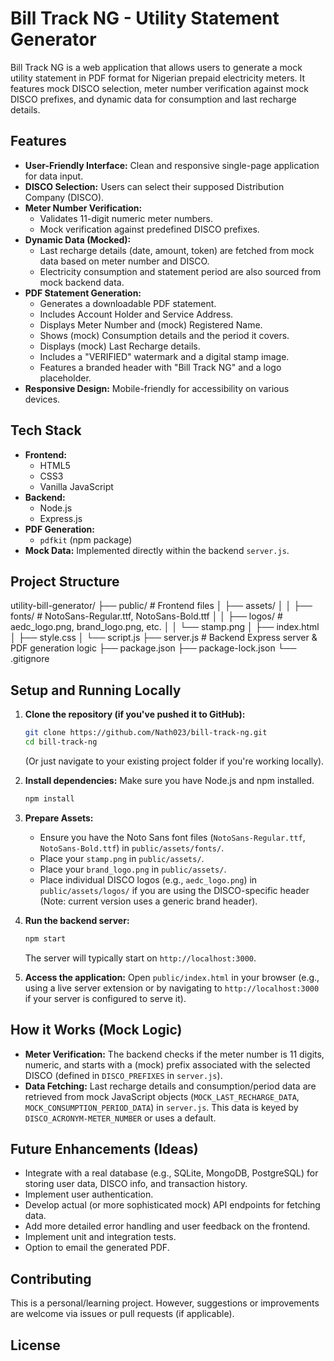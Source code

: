 # Bill Track NG - Utility Statement Generator

Bill Track NG is a web application that allows users to generate a mock utility statement in PDF format for Nigerian prepaid electricity meters. It features mock DISCO selection, meter number verification against mock DISCO prefixes, and dynamic data for consumption and last recharge details.

## Features

*   **User-Friendly Interface:** Clean and responsive single-page application for data input.
*   **DISCO Selection:** Users can select their supposed Distribution Company (DISCO).
*   **Meter Number Verification:**
    *   Validates 11-digit numeric meter numbers.
    *   Mock verification against predefined DISCO prefixes.
*   **Dynamic Data (Mocked):**
    *   Last recharge details (date, amount, token) are fetched from mock data based on meter number and DISCO.
    *   Electricity consumption and statement period are also sourced from mock backend data.
*   **PDF Statement Generation:**
    *   Generates a downloadable PDF statement.
    *   Includes Account Holder and Service Address.
    *   Displays Meter Number and (mock) Registered Name.
    *   Shows (mock) Consumption details and the period it covers.
    *   Displays (mock) Last Recharge details.
    *   Includes a "VERIFIED" watermark and a digital stamp image.
    *   Features a branded header with "Bill Track NG" and a logo placeholder.
*   **Responsive Design:** Mobile-friendly for accessibility on various devices.

## Tech Stack

*   **Frontend:**
    *   HTML5
    *   CSS3
    *   Vanilla JavaScript
*   **Backend:**
    *   Node.js
    *   Express.js
*   **PDF Generation:**
    *   `pdfkit` (npm package)
*   **Mock Data:** Implemented directly within the backend `server.js`.

## Project Structure

utility-bill-generator/
├── public/ # Frontend files
│ ├── assets/
│ │ ├── fonts/ # NotoSans-Regular.ttf, NotoSans-Bold.ttf
│ │ ├── logos/ # aedc_logo.png, brand_logo.png, etc.
│ │ └── stamp.png
│ ├── index.html
│ ├── style.css
│ └── script.js
├── server.js # Backend Express server & PDF generation logic
├── package.json
├── package-lock.json
└── .gitignore



## Setup and Running Locally

1.  **Clone the repository (if you've pushed it to GitHub):**
    ```bash
    git clone https://github.com/Nath023/bill-track-ng.git
    cd bill-track-ng
    ```
    (Or just navigate to your existing project folder if you're working locally).

2.  **Install dependencies:**
    Make sure you have Node.js and npm installed.
    ```bash
    npm install
    ```

3.  **Prepare Assets:**
    *   Ensure you have the Noto Sans font files (`NotoSans-Regular.ttf`, `NotoSans-Bold.ttf`) in `public/assets/fonts/`.
    *   Place your `stamp.png` in `public/assets/`.
    *   Place your `brand_logo.png` in `public/assets/`.
    *   Place individual DISCO logos (e.g., `aedc_logo.png`) in `public/assets/logos/` if you are using the DISCO-specific header (Note: current version uses a generic brand header).

4.  **Run the backend server:**
    ```bash
    npm start
    ```
    The server will typically start on `http://localhost:3000`.

5.  **Access the application:**
    Open `public/index.html` in your browser (e.g., using a live server extension or by navigating to `http://localhost:3000` if your server is configured to serve it).

## How it Works (Mock Logic)

*   **Meter Verification:** The backend checks if the meter number is 11 digits, numeric, and starts with a (mock) prefix associated with the selected DISCO (defined in `DISCO_PREFIXES` in `server.js`).
*   **Data Fetching:** Last recharge details and consumption/period data are retrieved from mock JavaScript objects (`MOCK_LAST_RECHARGE_DATA`, `MOCK_CONSUMPTION_PERIOD_DATA`) in `server.js`. This data is keyed by `DISCO_ACRONYM-METER_NUMBER` or uses a default.

## Future Enhancements (Ideas)

*   Integrate with a real database (e.g., SQLite, MongoDB, PostgreSQL) for storing user data, DISCO info, and transaction history.
*   Implement user authentication.
*   Develop actual (or more sophisticated mock) API endpoints for fetching data.
*   Add more detailed error handling and user feedback on the frontend.
*   Implement unit and integration tests.
*   Option to email the generated PDF.

## Contributing

This is a personal/learning project. However, suggestions or improvements are welcome via issues or pull requests (if applicable).

## License
